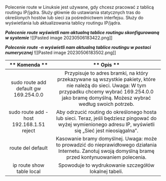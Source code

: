 Polecenie route w Linuksie jest używane, gdy chcesz pracować z tablicą routingu IP/jądra. Służy głównie do ustawiania statycznych tras do określonych hostów lub sieci za pośrednictwem interfejsu. Służy do wyświetlania lub aktualizowania tablicy routingu IP/jądra.

***Polecenie route wyświetli nam aktualną tablice routingu skonfigurowaną w systemie***
![[Pasted image 20230506183422.png]]

***Polecenie route -n wyświetli nam aktualną tablice routingu w postaci numerycznej***
![[Pasted image 20230506183502.png]]

|                ** 						  							  								 Komenda  							 						 					**               |                                                                                                    ** 						  							  								 Opis  							 						 					**                                                                                                    |
|:--------------------------------------------------:|:------------------------------------------------------------------------------------------------------------------------------------------------------------------------------------------------------------------------:|
|    						  							  								 sudo route add default gw 169.254.0.0  							 						 					  |  						  							  								 Przypisuje to adres bramki, na który przekazywane są wszystkie pakiety, które nie należą do sieci.  Uwaga: W tym przypadku chcemy wybrać 169.254.0.0 jako bramę domyślną. Możesz wybrać według swoich potrzeb.  							 						 					 |
|  						  							  								 sudo route add -host 192.168.1.51 reject  							 						 					 |                           						  							  								 Aby odrzucić routing do określonego hosta lub sieci.  Teraz, jeśli będziesz pingować do wyżej wymienionego adresu IP, wyświetli się „Sieć jest nieosiągalna”.  							 						 					                         |
|              						  							  								 route del default  							 						 					            |                             						  							  								 Kasowanie bramy domyślnej.  Uwaga: może to prowadzić do nieprawidłowego działania Internetu. Zanotuj swoją domyślną bramę przed kontynuowaniem polecenia.  							 						 					                           |
|          						  							  								 ip route show table local  							 						 					        |                                                                               						  							  								 Spowoduje to wydrukowanie szczegółów lokalnej tabeli.  							 						 					                                                                             |

